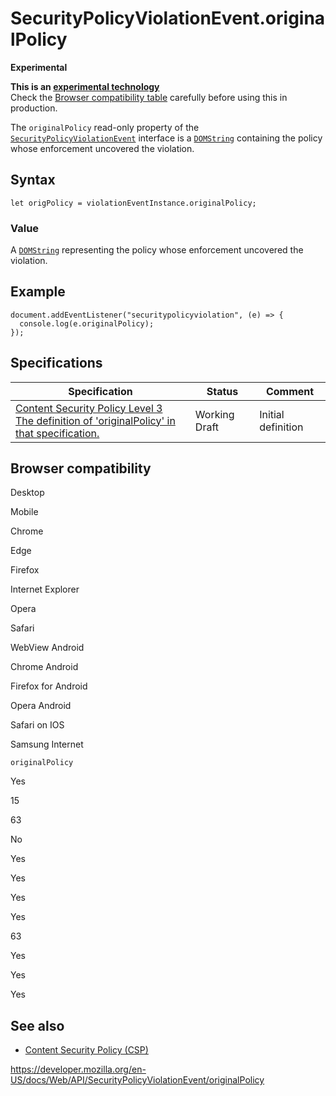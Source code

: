 SecurityPolicyViolationEvent.originalPolicy
===========================================

**Experimental**

**This is an [experimental technology](https://developer.mozilla.org/en-US/docs/MDN/Guidelines/Conventions_definitions#experimental)**  
Check the [Browser compatibility table](#browser_compatibility) carefully before using this in production.

The `originalPolicy` read-only property of the [`SecurityPolicyViolationEvent`](../securitypolicyviolationevent) interface is a [`DOMString`](../domstring) containing the policy whose enforcement uncovered the violation.

Syntax
------

    let origPolicy = violationEventInstance.originalPolicy;

### Value

A [`DOMString`](../domstring) representing the policy whose enforcement uncovered the violation.

Example
-------

    document.addEventListener("securitypolicyviolation", (e) => {
      console.log(e.originalPolicy);
    });

Specifications
--------------

<table><thead><tr class="header"><th>Specification</th><th>Status</th><th>Comment</th></tr></thead><tbody><tr class="odd"><td><a href="https://w3c.github.io/webappsec-csp/#dom-securitypolicyviolationevent-originalpolicy">Content Security Policy Level 3<br />
<span class="small">The definition of 'originalPolicy' in that specification.</span></a></td><td><span class="spec-wd">Working Draft</span></td><td>Initial definition</td></tr></tbody></table>

Browser compatibility
---------------------

Desktop

Mobile

Chrome

Edge

Firefox

Internet Explorer

Opera

Safari

WebView Android

Chrome Android

Firefox for Android

Opera Android

Safari on IOS

Samsung Internet

`originalPolicy`

Yes

15

63

No

Yes

Yes

Yes

Yes

63

Yes

Yes

Yes

See also
--------

-   [Content Security Policy (CSP)](https://developer.mozilla.org/en-US/docs/Web/HTTP/CSP)

<a href="https://developer.mozilla.org/en-US/docs/Web/API/SecurityPolicyViolationEvent/originalPolicy" class="_attribution-link">https://developer.mozilla.org/en-US/docs/Web/API/SecurityPolicyViolationEvent/originalPolicy</a>
